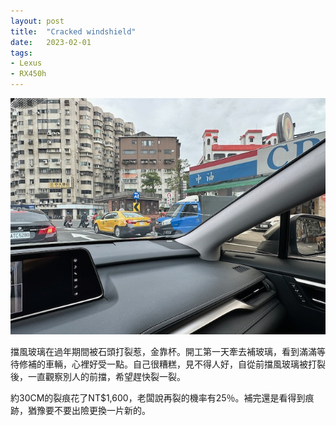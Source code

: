 ```yaml
---
layout: post
title:  "Cracked windshield"
date:   2023-02-01
tags:
- Lexus
- RX450h
---
```

![cracked windshield](/media/2023-02-01-cracked-windshield.jpeg)

擋風玻璃在過年期間被石頭打裂惹，金靠杯。開工第一天牽去補玻璃，看到滿滿等待修補的車輛，心裡好受一點。自己很糟糕，見不得人好，自從前擋風玻璃被打裂後，一直觀察別人的前擋，希望趕快裂一裂。

約30CM的裂痕花了NT$1,600，老闆說再裂的機率有25％。補完還是看得到痕跡，猶豫要不要出險更換一片新的。